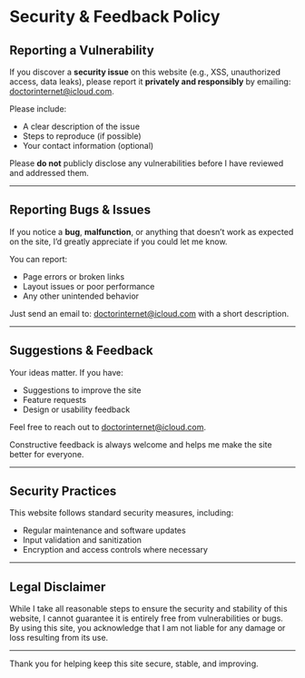 # Security & Feedback Policy

## Reporting a Vulnerability

If you discover a **security issue** on this website (e.g., XSS, unauthorized access, data leaks), please report it **privately and responsibly** by emailing: doctorinternet@icloud.com.

Please include:

- A clear description of the issue  
- Steps to reproduce (if possible)  
- Your contact information (optional)

Please **do not** publicly disclose any vulnerabilities before I have reviewed and addressed them.

---

## Reporting Bugs & Issues

If you notice a **bug**, **malfunction**, or anything that doesn’t work as expected on the site, I’d greatly appreciate if you could let me know.

You can report:

- Page errors or broken links  
- Layout issues or poor performance  
- Any other unintended behavior  

Just send an email to: doctorinternet@icloud.com with a short description.

---

## Suggestions & Feedback

Your ideas matter. If you have:

- Suggestions to improve the site  
- Feature requests  
- Design or usability feedback  

Feel free to reach out to doctorinternet@icloud.com.

Constructive feedback is always welcome and helps me make the site better for everyone.

---

## Security Practices

This website follows standard security measures, including:

- Regular maintenance and software updates  
- Input validation and sanitization  
- Encryption and access controls where necessary  

---

## Legal Disclaimer

While I take all reasonable steps to ensure the security and stability of this website, I cannot guarantee it is entirely free from vulnerabilities or bugs.  
By using this site, you acknowledge that I am not liable for any damage or loss resulting from its use.

---

Thank you for helping keep this site secure, stable, and improving.
